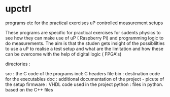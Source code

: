 # upctrl
programs etc for the practical exercises  uP controlled measurement setups

These  programs are specific for practical exercises  for sudents physics to see how they can make use of uP ( Raspberry Pi) and programming logic to do measurements.  The aim is that the studen gets insight of the possiblilties to use a uP to realise a test setup and what are the limitation and how these can be overcome with the help of digital logic ( FPGA's) 

directories :

src :  the C code of the programs
incl:  C headers file 
bin : destination code for the executables 
doc : additional documentation of the project
		- picute of the setup 
firmware :  VHDL code used in the project 
python :  files in python.  based on the C++ files 

 
